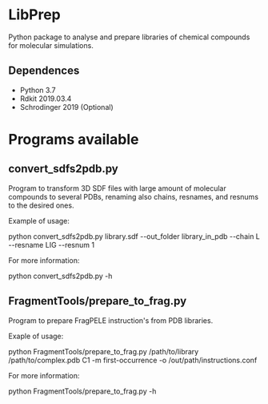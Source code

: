 # LibPrep
Python package to analyse and prepare libraries of chemical compounds for molecular simulations.

## Dependences
- Python 3.7
- Rdkit 2019.03.4
- Schrodinger 2019 (Optional)

# Programs available
## convert_sdfs2pdb.py
Program to transform 3D SDF files with large amount of molecular compounds to several PDBs, renaming also chains, resnames, and resnums to the desired ones.

Example of usage:

python convert_sdfs2pdb.py library.sdf --out_folder library_in_pdb --chain L --resname LIG --resnum 1

For more information:

python convert_sdfs2pdb.py -h

## FragmentTools/prepare_to_frag.py
Program to prepare FragPELE instruction's from PDB libraries.

Exaple of usage:

python FragmentTools/prepare_to_frag.py /path/to/library /path/to/complex.pdb C1 -m first-occurrence -o /out/path/instructions.conf

For more information:

python FragmentTools/prepare_to_frag.py -h

